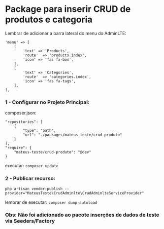 # Package para inserir CRUD de produtos e categoria

Lembrar de adicionar a barra lateral do menu do AdminLTE:

```
'menu' => [
    [
        'text' => 'Products',
        'route'  => 'products.index',
        'icon' => 'fas fa-box',
    ],
    [
        'text' => 'Categories',
        'route'  => 'categories.index',
        'icon' => 'fas fa-tags',
    ],
],
```

### 1 - Configurar no Projeto Principal:

composer.json:
```
"repositories": [
    {
        "type": "path",
        "url": "./packages/mateus-teste/crud-produto"
    }
],
"require": {
    "mateus-teste/crud-produto": "@dev"
}
```

executar: ```composer update```

### 2 - Publicar recurso:

```
php artisan vendor:publish --provider="MateusTeste\CrudAdminlte\CrudAdminlteServiceProvider"
```

lembrar de executar: ```composer dump-autoload```


### Obs: Não foi adicionado ao pacote inserções de dados de teste via Seeders/Factory
